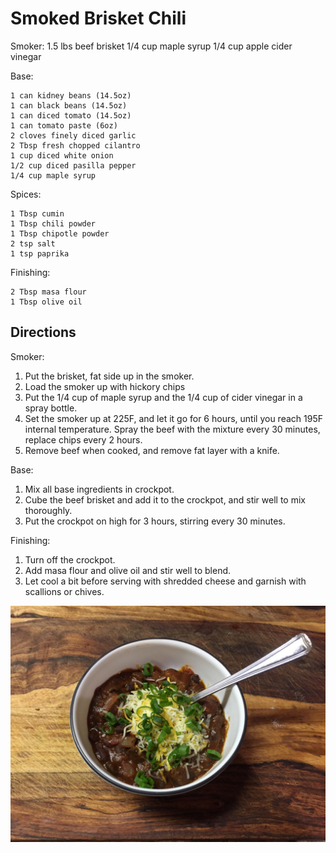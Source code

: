 Smoked Brisket Chili
====================

Smoker:
    1.5 lbs beef brisket
    1/4 cup maple syrup
    1/4 cup apple cider vinegar

Base:

    1 can kidney beans (14.5oz)
    1 can black beans (14.5oz)
    1 can diced tomato (14.5oz)
    1 can tomato paste (6oz)
    2 cloves finely diced garlic
    2 Tbsp fresh chopped cilantro
    1 cup diced white onion
    1/2 cup diced pasilla pepper
    1/4 cup maple syrup

Spices:

    1 Tbsp cumin
    1 Tbsp chili powder
    1 Tbsp chipotle powder
    2 tsp salt
    1 tsp paprika

Finishing:

    2 Tbsp masa flour
    1 Tbsp olive oil

Directions
----------

Smoker:
1. Put the brisket, fat side up in the smoker.
2. Load the smoker up with hickory chips
3. Put the 1/4 cup of maple syrup and the 1/4 cup of cider vinegar in a spray bottle.
4. Set the smoker up at 225F, and let it go for 6 hours, until you reach 195F internal temperature. Spray the beef with the mixture every 30 minutes, replace chips every 2 hours.
5. Remove beef when cooked, and remove fat layer with a knife.

Base:
1. Mix all base ingredients in crockpot.
2. Cube the beef brisket and add it to the crockpot, and stir well to mix thoroughly.
3. Put the crockpot on high for 3 hours, stirring every 30 minutes.

Finishing:
1. Turn off the crockpot.
2. Add masa flour and olive oil and stir well to blend. 
3. Let cool a bit before serving with shredded cheese and garnish with scallions or chives.

![Picture 1](picture1.jpg "Picture 1")